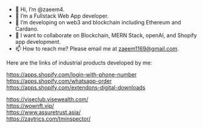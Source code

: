 
- 👋 Hi, I’m @zaeem4.
- 👀 I’m a Fullstack Web App developer.
- 🌱 I’m developing on web3 and blockchain including Ethereum and Cardano.
- 💞️ I want to collaborate on Blockchain, MERN Stack, openAI, and Shopify app development.
- 📫 How to reach me? Please email me at zaeem1169@gmail.com.

Here are the links of industrial products developed by me: <br/>

  https://apps.shopify.com/login-with-phone-number <br/>
  https://apps.shopify.com/whatsapp-order <br/>
  https://apps.shopify.com/extendons-digital-downloads <br/>

  https://viseclub.visewealth.com/ <br/>
  https://wownft.vip/ <br/>
  https://www.assuretrust.asia/ <br/>
  https://zaytrics.com/tminspector/ <br/>
  
<!---
zaeem4/zaeem4 is a ✨ special ✨ repository because its `README.md` (this file) appears on your GitHub profile.
You can click the Preview link to take a look at your changes.
--->
